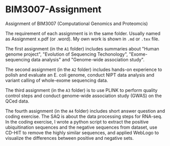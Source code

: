 # BIM3007-Assignment
Assignment of BIM3007 (Computational Genomics and Proteomcis)

The requirement of each assignment is in the same folder. Usually named as Assignment x.pdf (or .word). My own work is shown in `.md` or `.tex` file.

The first assignment (in the `A1` folder) includes summaries about "Human genome project", "Evolution of Sequencing Techonology", "Exome-sequencing data analysis" and "Genome-wide association study".

The second assignment (in the `A2` folder) includes hands-on experience to polish and evaluate an E. coli genome, conduct NIPT data analysis and variant calling of whole-exome sequencing data.

The third assignment (in the `A3` folder) is to use PLINK to perform quality control steps and conduct genome-wide association study (GWAS) on the QCed data.

The fourth assignment (in the `A4` folder) includes short answer question and coding exercise. The SAQ is about the data processing steps for RNA-seq. In the coding exercise, I wrote a python script to extract the positive ubiquitination sequences and the negative sequences from dataset, use CD-HIT to remove the highly similar sequences, and applied WebLogo to visualize the differences between positive and negative sets.
